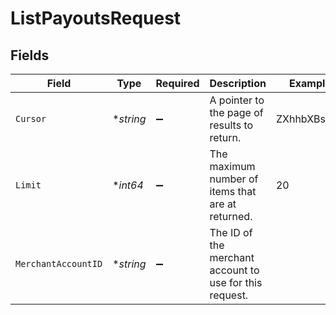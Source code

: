 # ListPayoutsRequest


## Fields

| Field                                                   | Type                                                    | Required                                                | Description                                             | Example                                                 |
| ------------------------------------------------------- | ------------------------------------------------------- | ------------------------------------------------------- | ------------------------------------------------------- | ------------------------------------------------------- |
| `Cursor`                                                | **string*                                               | :heavy_minus_sign:                                      | A pointer to the page of results to return.             | ZXhhbXBsZTE                                             |
| `Limit`                                                 | **int64*                                                | :heavy_minus_sign:                                      | The maximum number of items that are at returned.       | 20                                                      |
| `MerchantAccountID`                                     | **string*                                               | :heavy_minus_sign:                                      | The ID of the merchant account to use for this request. |                                                         |